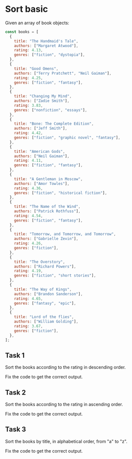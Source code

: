 # Sort basic

Given an array of book objects:

```js
const books = [
  {
    title: "The Handmaid's Tale",
    authors: ["Margaret Atwood"],
    rating: 4.13,
    genres: ["fiction", "dystopia"],
  },
  {
    title: "Good Omens",
    authors: ["Terry Pratchett", "Neil Gaiman"],
    rating: 4.25,
    genres: ["fiction", "fantasy"],
  },
  {
    title: "Changing My Mind",
    authors: ["Zadie Smith"],
    rating: 3.83,
    genres: ["nonfiction", "essays"],
  },
  {
    title: "Bone: The Complete Edition",
    authors: ["Jeff Smith"],
    rating: 4.42,
    genres: ["fiction", "graphic novel", "fantasy"],
  },
  {
    title: "American Gods",
    authors: ["Neil Gaiman"],
    rating: 4.11,
    genres: ["fiction", "fantasy"],
  },
  {
    title: "A Gentleman in Moscow",
    authors: ["Amor Towles"],
    rating: 4.36,
    genres: ["fiction", "historical fiction"],
  },
  {
    title: "The Name of the Wind",
    authors: ["Patrick Rothfuss"],
    rating: 4.54,
    genres: ["fiction", "fantasy"],
  },
  {
    title: "Tomorrow, and Tomorrow, and Tomorrow",
    authors: ["Gabrielle Zevin"],
    rating: 4.26,
    genres: ["fiction"],
  },
  {
    title: "The Overstory",
    authors: ["Richard Powers"],
    rating: 4.19,
    genres: ["fiction", "short stories"],
  },
  {
    title: "The Way of Kings",
    authors: ["Brandon Sanderson"],
    rating: 4.65,
    genres: ["fantasy", "epic"],
  },
  {
    title: "Lord of the flies",
    authors: ["William Golding"],
    rating: 3.67,
    genres: ["fiction"],
  },
];
```

## Task 1

Sort the books according to the rating in descending order.

Fix the code to get the correct output.

## Task 2

Sort the books according to the rating in ascending order.

Fix the code to get the correct output.

## Task 3

Sort the books by title, in alphabetical order, from "a" to "z".

Fix the code to get the correct output.